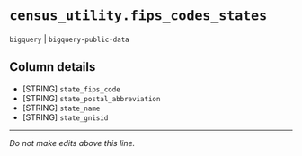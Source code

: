 # `census_utility.fips_codes_states`
`bigquery` | `bigquery-public-data`

## Column details
* [STRING]    `state_fips_code`
* [STRING]    `state_postal_abbreviation`
* [STRING]    `state_name`
* [STRING]    `state_gnisid`

-------------------------------------------------------------------------------
*Do not make edits above this line.*
